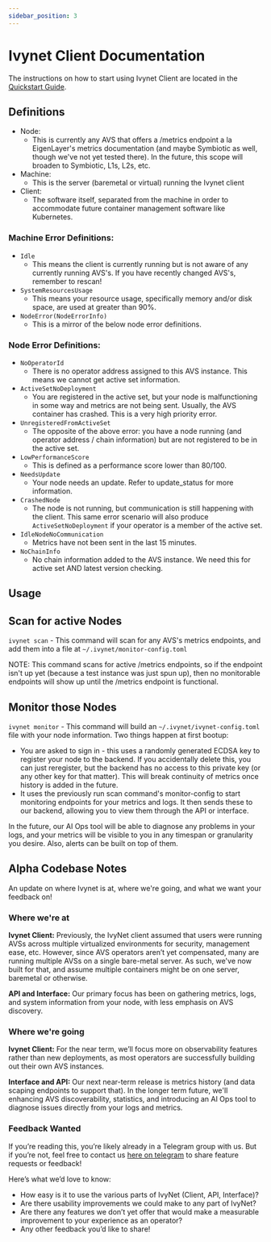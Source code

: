 ```yaml
---
sidebar_position: 3
---
```


# Ivynet Client Documentation

The instructions on how to start using Ivynet Client are located in the [Quickstart Guide](./QuickstartGuide.md).

## Definitions

- Node:
  - This is currently any AVS that offers a /metrics endpoint a la EigenLayer's metrics documentation (and maybe Symbiotic as well, though we've not yet tested there). In the future, this scope will broaden to Symbiotic, L1s, L2s, etc.
- Machine:
  - This is the server (baremetal or virtual) running the Ivynet client
- Client:
  - The software itself, separated from the machine in order to accommodate future container management software like Kubernetes.

### Machine Error Definitions:

- `Idle`
  - This means the client is currently running but is not aware of any currently running AVS's. If you have recently changed AVS's, remember to rescan!
- `SystemResourcesUsage`
  - This means your resource usage, specifically memory and/or disk space, are used at greater than 90%. 
- `NodeError(NodeErrorInfo)`
  - This is a mirror of the below node error definitions.

### Node Error Definitions:
- `NoOperatorId`
  - There is no operator address assigned to this AVS instance. This means we cannot get active set information.
- `ActiveSetNoDeployment`
  - You are registered in the active set, but your node is malfunctioning in some way and metrics are not being sent. Usually, the AVS container has crashed. This is a very high priority error. 
- `UnregisteredFromActiveSet`
  - The opposite of the above error: you have a node running (and operator address / chain information) but are not registered to be in the active set.
- `LowPerformanceScore`
  - This is defined as a performance score lower than 80/100. 
- `NeedsUpdate`
  - Your node needs an update. Refer to update_status for more information. 
- `CrashedNode`
  - The node is not running, but communication is still happening with the client. This same error scenario will also produce `ActiveSetNoDeployment` if your operator is a member of the active set. 
- `IdleNodeNoCommunication`
  - Metrics have not been sent in the last 15 minutes. 
- `NoChainInfo`
  - No chain information added to the AVS instance. We need this for active set AND latest version checking. 

## Usage

## Scan for active Nodes

`ivynet scan` - This command will scan for any AVS's metrics endpoints, and add them into a file at `~/.ivynet/monitor-config.toml`

NOTE: This command scans for active /metrics endpoints, so if the endpoint isn't up yet (because a test instance was just spun up), then no monitorable endpoints will show up until the /metrics endpoint is functional.

## Monitor those Nodes

`ivynet monitor` - This command will build an `~/.ivynet/ivynet-config.toml` file with your node information. Two things happen at first bootup:

- You are asked to sign in - this uses a randomly generated ECDSA key to register your node to the backend. If you accidentally delete this, you can just reregister, but the backend has no access to this private key (or any other key for that matter). This will break continuity of metrics once history is added in the future.
- It uses the previously run scan command's monitor-config to start monitoring endpoints for your metrics and logs. It then sends these to our backend, allowing you to view them through the API or interface.

 In the future, our AI Ops tool will be able to diagnose any problems in your logs, and your metrics will be visible to you in any timespan or granularity you desire. Also, alerts can be built on top of them.

## Alpha Codebase Notes

An update on where Ivynet is at, where we're going, and what we want your feedback on!

### Where we're at

**Ivynet Client:** Previously, the IvyNet client assumed that users were running AVSs across multiple virtualized environments for security, management ease, etc.
However, since AVS operators aren’t yet compensated, many are running multiple AVSs on a single bare-metal server. As such, we've now built for that, and assume multiple containers might be on one server, baremetal or otherwise.

**API and Interface:** Our primary focus has been on gathering metrics, logs, and system information from your node, with less emphasis on AVS discovery.

### Where we're going

**Ivynet Client:** For the near term, we’ll focus more on observability features rather than new deployments, as most operators are successfully building out their own AVS instances.

**Interface and API:** Our next near-term release is metrics history (and data scaping endpoints to support that). In the longer term future, we'll enhancing AVS discoverability, statistics, and introducing an AI Ops tool to diagnose issues directly from your logs and metrics.

### Feedback Wanted

If you’re reading this, you’re likely already in a Telegram group with us. But if you’re not, feel free to contact us [here on telegram](https://t.me/soho_dot) to share feature requests or feedback!

Here’s what we’d love to know:

- How easy is it to use the various parts of IvyNet (Client, API, Interface)?
- Are there usability improvements we could make to any part of IvyNet?
- Are there any features we don’t yet offer that would make a measurable improvement to your experience as an operator?
- Any other feedback you’d like to share!
